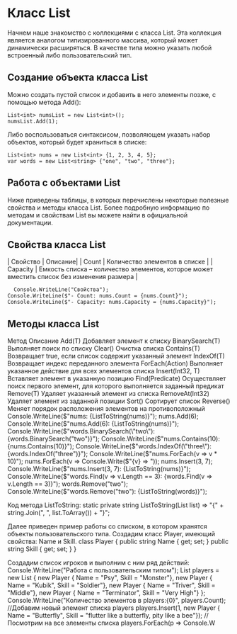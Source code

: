 # Класс List<T>
  Начнем наше знакомство с коллекциями с класса List<T>. Эта коллекция является аналогом типизированного массива, который может динамически расширяться. В качестве типа можно указать любой встроенный либо пользовательский тип.

## Создание объекта класса List<T>

Можно создать пустой список и добавить в него элементы позже, с помощью метода Add():
```
List<int> numsList = new List<int>();
numsList.Add(1);
```
Либо воспользоваться синтаксисом, позволяющем указать набор объектов, который будет храниться в списке:
```
List<int> nums = new List<int> {1, 2, 3, 4, 5};
var words = new List<string> {"one", "two", "three"};
  ```
## Работа с объектами List<T>

Ниже приведены таблицы, в которых перечислены некоторые полезные свойства и методы класса List<T>. Более подробную информацию по методам и свойствам List<T> вы можете найти в официальной документации.

## Свойства класса List<T>
| Свойство |	Описание|
| Count |	Количество элементов в списке |
| Capacity |	Емкость списка – количество элементов, которое может вместить список без изменения размера |
```
  Console.WriteLine("Свойства");
Console.WriteLine($"- Count: nums.Count = {nums.Count}");
Console.WriteLine($"- Capacity: nums.Capacity = {nums.Capacity}");
```

  ## Методы класса List<T>
Метод 	Описание
Add(T) 	Добавляет элемент к списку
BinarySearch(T) 	Выполняет поиск по списку
Clear() 	Очистка списка
Contains(T) 	Возвращает true, если список содержит указанный элемент
IndexOf(T) 	Возвращает индекс переданного элемента
ForEach(Action<T>) 	Выполняет указанное действие для всех элементов списка
Insert(Int32, T) 	Вставляет элемент в указанную позицию
Find(Predicate<T>) 	Осуществляет поиск первого элемент, для которого выполняется заданный предикат
Remove(T) 	Удаляет указанный элемент из списка
RemoveAt(Int32) 	Удаляет элемент из заданной позиции
Sort() 	Сортирует список
Reverse() 	Меняет порядок расположения элементов на противоположный
Console.WriteLine($"nums: {ListToString(nums)}");            
nums.Add(6);
Console.WriteLine($"nums.Add(6): {ListToString(nums)}");            
Console.WriteLine($"words.BinarySearch(\"two\"): {words.BinarySearch("two")}");
Console.WriteLine($"nums.Contains(10): {nums.Contains(10)}");
Console.WriteLine($"words.IndexOf(\"three\"): {words.IndexOf("three")}");
Console.WriteLine($"nums.ForEach(v => v * 10)");
nums.ForEach(v => Console.Write($"{v} => "));            
nums.Insert(3, 7);
Console.WriteLine($"nums.Insert(3, 7): {ListToString(nums)}");
Console.WriteLine($"words.Find(v => v.Length == 3): {words.Find(v => v.Length == 3)}");
words.Remove("two");
Console.WriteLine($"words.Remove(\"two\"): {ListToString(words)}");

Код метода ListToString:
static private string ListToString<T>(List<T> list) =>
"{" + string.Join(", ", list.ToArray()) + "}";

Далее приведен пример работы со списком, в котором хранятся объекты пользовательского типа. Создадим класс Player, имеющий свойства: Name и Skill.
class Player
{
    public string Name { get; set; }
    public string Skill { get; set; }
}

Создадим список игроков и выполним с ним ряд действий:
Console.WriteLine("Работа с пользовательским типом");
List<Player> players = new List<Player> {
    new Player { Name = "Psy", Skill = "Monster"},
    new Player { Name = "Kubik", Skill = "Soldier"},
    new Player { Name = "Triver", Skill = "Middle"},
    new Player { Name = "Terminator", Skill = "Very High"}
};
Console.WriteLine("Количество элементов в players:{0}", players.Count);
//Добавим новый элемент списка players
players.Insert(1, new Player { Name = "Butterfly", Skill = "flutter like a butterfly, pity like a bee"});
//Посмотрим на все элементы списка
players.ForEach(p => Console.W
